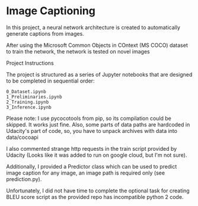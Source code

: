 # Image Captioning

In this project, a neural network architecture is created to automatically generate captions from images.

After using the Microsoft Common Objects in COntext (MS COCO) dataset to train the network, the network is tested on novel images

Project Instructions

The project is structured as a series of Jupyter notebooks that are designed to be completed in sequential order:

    0_Dataset.ipynb
    1_Preliminaries.ipynb
    2_Training.ipynb
    3_Inference.ipynb

Please note:
I use pycocotools from pip, so its compilation could be skipped. It works just fine.
 Also, some parts of data paths are hardcoded in Udacity's part of code, so, you have to unpack archives with data into data/cocoapi

I also commented strange http requests in the train script provided by Udacity (Looks like it was added to run on google cloud, but I'm not sure).


Additionally, I provided a Predictor class which can be used to predict image caption for any image, an image path is required only (see prediction.py).

Unfortunately, I did not have time to complete the optional task for creating BLEU score script as the provided repo has incompatible python 2 code. 